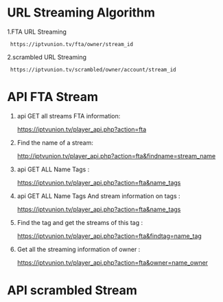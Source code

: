 # URL Streaming Algorithm 

1.FTA URL Streaming

     https://iptvunion.tv/fta/owner/stream_id
    
2.scrambled URL Streaming 

     https://iptvunion.tv/scrambled/owner/account/stream_id
    
# API FTA Stream


1. api GET all streams FTA information:

      https://iptvunion.tv/player_api.php?action=fta
     
2. Find the name of a stream:

     http://iptvunion.tv/player_api.php?action=fta&findname=stream_name
    
3. api GET ALL Name Tags :

      https://iptvunion.tv/player_api.php?action=fta&name_tags
     
4. api GET ALL Name Tags  And stream information on tags :

      https://iptvunion.tv/player_api.php?action=fta&name_tags
     
6. Find the tag and get the streams of this tag :

      https://iptvunion.tv/player_api.php?action=fta&findtag=name_tag
    
7. Get all the streaming information of owner :

      https://iptvunion.tv/player_api.php?action=fta&owner=name_owner
        
# API scrambled Stream
    
